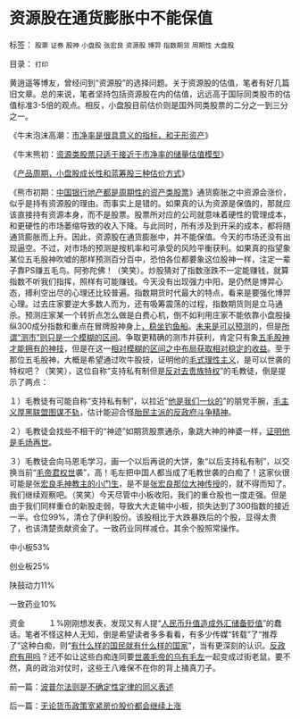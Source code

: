 # 资源股在通货膨胀中不能保值

标签： `股票` `证券` `股神` `小盘股` `张宏良` `资源股` `博羿` `指数期货` `周期性` `大盘股` 

目录： `打印`

黄逍遥等博友，曾经问到“资源股”的选择问题。关于资源股的估值，笔者有好几篇旧文章。总的来说，笔者坚持包括资源股在内的估值，远远高于国际同类股市的估值标准3-5倍的观点。相反，小盘股目前估价则是国外同类股票的二分之一到三分之一。

《牛末泡沫高潮：[市净率是很具意义的指标，和无形资产](../../../2007/10/31/市净率是很具意义的指标，和无形资产.md)》

《牛末熊初：[资源类股票只适于接近于市净率的储量估值模型](../../../2007/11/15/资源类股票只适于储量估值模型，及股票相关板块.md)》

《[产品周期，小盘股成长性和蓝筹股三种估价方式](../../../2010/1/18/产品周期，小盘股成长性和蓝筹股三种估价方式.md)》

《熊市初期：[中国银行地产都是周期性的资产类股票](http://darthvad.blog.sohu.com/144160447.html)》通货膨胀之中资源会涨价，似乎是持有资源股的理由。而事实上是错的。如果真的认为资源是保值的，那就应该直接持有资源本身，而不是股票。股票所对应的公司就意味着硬性的管理成本，和更硬性的市场萎缩导致的收入下降。与此同时，所有涉及到开采的成本，都将随通货膨胀而上升。因此，资源股在通货膨胀中，并不能保值。今天的市场还没有出现逼空。不过，对市场的预测是按机率和可承受的风险平衡获利。如果真的指望象某位五毛股神吹嘘的那样预测百分百中，恐怕各位都要象这位股神一样，注定一辈子靠PS赚五毛鸟。阿弥陀佛！（笑笑）。炒股猜对了指数涨跌不一定能赚钱，就算指数不听我们指挥，照样有可能赚钱。今天没有出现强力中阳，是仍然是博羿心态，搏利空出尽的心理还比较普遍。指数期货时代最大的特点，看来是要强化博羿心理。过去庄家要逆大多数人而为，还有吸筹震荡的过程，指数期货则是立马通杀。预测庄家某一个转折点怎么做是白费心机，倒不如利用庄家不能依靠小盘股操纵300成分指数和重点在冒牌股神身上[，稳坐钓鱼船](../../../2008/3/4/比准确测市更重要的是“预测不准时怎么办”.md)。[未来是可以预测](../../../2010/5/4/未来可以预知.md)的，但是[所谓“测市”则只是一个模糊的区间](../../../2007/9/6/股市是一个量子世界，符合测不准原理.md)。争取更精确的测市并获利，肯定只有象[五毛股神才能拥有的神技](../../../2009/11/24/牛二的学术价值和效率分析.md)，但是在这一[相对模糊的区间之中布局获取相对稳定的收益](../../../2008/7/9/股票买卖只需要做到大致正确.md)。至于那位五毛股神，大概是希望通过吹牛股技，证明他的[毛式理性主义](../../../2010/3/17/征服“最理性的德意志民族”的魔鬼三招！.md)，是可以世袭的特权吧？（笑笑），这位自称“支持私有制但是[反对去贵族特权](../../../2009/7/29/阻碍中国深入改革的最顽固利益集团.md)”的毛教徒，倒是提示了两点：

１）毛教徒有可能自称“支持私有制”，以拉近“[他是我们一伙的](../../../2010/4/26/认人只能污合，认理可以成军.md)”的朋党手腕，[毛主义厚黑联盟图谋不轨](../../../2009/9/20/争取民主就不要搞毛式厚黑政治.md)，估计能迎合怪[胎民主派的反政府斗争精神](../../../2010/4/30/警惕暴民文化鼓励屠幼悲剧，捞取社会利益.md)。

２）毛教徒会找些不相干的“神迹”如期货股票通杀，象跳大神的神婆一样，[证明他是毛炀再世](http://hi.baidu.com/darthchn/blog/item/1258a6310e58f390a9018e8c.html)。

３）毛教徒会向马恩毛学习，画一个以后再说的大饼，象“以后支持私有制”，以交换当前“[毛帝君权世](../../../2010/3/2/封建社会的权力世袭.md)袭”，高！毛左把中国人都当成了毛教世袭的白痴了！这家伙很可能是张[宏良毛神教主的小门生](http://blog.sina.com.cn/s/blog_5563a64d0100dkb7.html)，是不是[张宏良那位大神传授](http://blog.sina.com.cn/s/blog_5563a64d0100dkg7.html)的，就不得而知了。我们继续观察吧。（笑笑）今天尽管中小板收阳，我们的重仓股也一度走强。但是由于我们同样重仓的新股走弱，导致大大走输中小板，损失达到了300指数的接近一半。仓位99%，清仓了伊利股份。该股相比于大跌暴跌后的个股，显得太贵了，也该清楚贡献资金了。一致药业同样减仓。其余个股照常操作。

中小板53%

创业板25%

陕鼓动力11%

一致药业10%

资金　　　１%刚刚想发表，发现又有人提“[人民币升值造成外汇储备贬值](../../../2007/10/28/漫谈人民币升值贬值及黄金及刘军洛宋鸿兵阴谋论.md)”的蠢话。笔者不怪这种人无知，倒是希望读者多多看看，有多少传媒“转载”了“推荐了”这种白痴，则“[有什么样的国民就有什么样的国家](../../../2009/12/31/有什么样的文化，就有什么样的国民.md)”，当有更深刻的认识。[反政府有用吗](../../../2010/4/13/反政府，就是反民主！.md)？还不如让这些白痴连同要[世袭毛帝的乌有毛左](../../../2009/7/15/为什么反左就是反腐败？反毛左反腐效益最高？.md)一起变成过街老鼠。要不然，真的政治对仗时，这些王八难保不在你的背上捅真刀子。

前一篇：[波普尔法则是不确定性定律的同义表述](../../../2010/5/4/波普尔法则是不确定性定律的同义表述.md)

后一篇：[无论货币政策宽紧房价股价都会继续上涨](../../../2010/5/4/无论货币政策宽紧房价股价都会继续上涨.md)